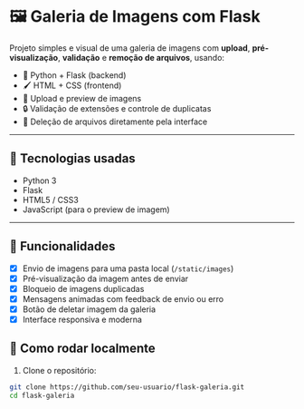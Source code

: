 # 🖼️ Galeria de Imagens com Flask

Projeto simples e visual de uma galeria de imagens com **upload**, **pré-visualização**, **validação** e **remoção de arquivos**, usando:

- 🐍 Python + Flask (backend)
- 🖌️ HTML + CSS (frontend)
- 📁 Upload e preview de imagens
- 🔒 Validação de extensões e controle de duplicatas
- 🧹 Deleção de arquivos diretamente pela interface

---

## 🔧 Tecnologias usadas

- Python 3
- Flask
- HTML5 / CSS3
- JavaScript (para o preview de imagem)

---

## 🚀 Funcionalidades

- [x] Envio de imagens para uma pasta local (`/static/images`)
- [x] Pré-visualização da imagem antes de enviar
- [x] Bloqueio de imagens duplicadas
- [x] Mensagens animadas com feedback de envio ou erro
- [x] Botão de deletar imagem da galeria
- [x] Interface responsiva e moderna

## 📁 Como rodar localmente

1. Clone o repositório:

```bash
git clone https://github.com/seu-usuario/flask-galeria.git
cd flask-galeria
